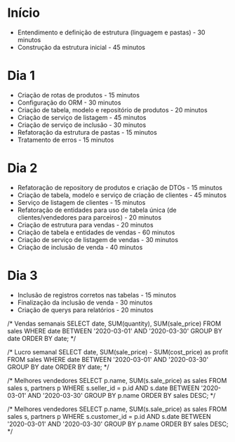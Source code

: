 # Início
- Entendimento e definição de estrutura (linguagem e pastas) - 30 minutos
- Construção da estrutura inicial - 45 minutos

# Dia 1
- Criação de rotas de produtos - 15 minutos
- Configuração do ORM - 30 minutos
- Criação de tabela, modelo e repositório de produtos - 20 minutos
- Criação de serviço de listagem - 45 minutos
- Criação de serviço de inclusão - 30 minutos
- Refatoração da estrutura de pastas - 15 minutos
- Tratamento de erros - 15 minutos

# Dia 2
- Refatoração de repository de produtos e criação de DTOs - 15 minutos
- Criação de tabela, modelo e serviço de criação de clientes - 45 minutos
- Serviço de listagem de clientes - 15 minutos
- Refatoração de entidades para uso de tabela única (de clientes/vendedores para parceiros) - 20 minutos
- Criação de estrutura para vendas - 20 minutos
- Criação de tabela e entidades de vendas - 60 minutos
- Criação de serviço de listagem de vendas - 30 minutos
- Criação de inclusão de venda - 40 minutos

# Dia 3
- Inclusão de registros corretos nas tabelas - 15 minutos
- Finalização da inclusão de venda - 30 minutos
- Criação de querys para relatórios - 20 minutos

/* Vendas semanais
SELECT date, SUM(quantity), SUM(sale_price)
FROM sales
WHERE date BETWEEN '2020-03-01' AND '2020-03-30'
GROUP BY date
ORDER BY date;
*/

/* Lucro semanal
SELECT date, SUM(sale_price) - SUM(cost_price) as profit
FROM sales
WHERE date BETWEEN '2020-03-01' AND '2020-03-30'
GROUP BY date
ORDER BY date;
*/

/* Melhores vendedores
SELECT p.name, SUM(s.sale_price) as sales
FROM sales s, partners p
WHERE s.seller_id = p.id AND
s.date BETWEEN '2020-03-01' AND '2020-03-30'
GROUP BY p.name
ORDER BY sales DESC;
*/

/* Melhores vendedores
SELECT p.name, SUM(s.sale_price) as sales
FROM sales s, partners p
WHERE s.customer_id = p.id AND
s.date BETWEEN '2020-03-01' AND '2020-03-30'
GROUP BY p.name
ORDER BY sales DESC;
*/
